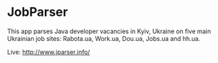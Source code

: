# JobParser

This app parses Java developer vacancies in Kyiv, Ukraine on five main Ukrainian job sites: Rabota.ua, Work.ua, Dou.ua, Jobs.ua and hh.ua.

Live: http://www.jparser.info/
